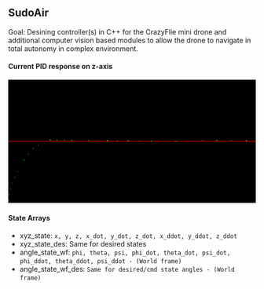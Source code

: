 ## SudoAir
Goal: Desining controller(s) in C++ for the CrazyFlie mini drone and additional computer vision based modules to allow the drone to navigate in total autonomy in complex environment.  

#### Current PID response on z-axis
![alt text](docs/PID-Tune.png)  


#### State Arrays  
- xyz_state: `x, y, z, x_dot, y_dot, z_dot, x_ddot, y_ddot, z_ddot`
- xyz_state_des: Same for desired states
- angle_state_wf: `phi, theta, psi, phi_dot, theta_dot, psi_dot, phi_ddot, theta_ddot, psi_ddot - (World frame)`
- angle_state_wf_des: `Same for desired/cmd state angles - (World frame)`
